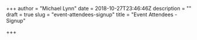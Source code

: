 +++
author = "Michael Lynn"
date = 2018-10-27T23:46:46Z
description = ""
draft = true
slug = "event-attendees-signup"
title = "Event Attendees - Signup"

+++

